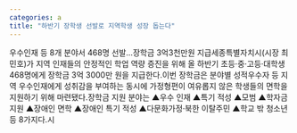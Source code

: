 ```yaml
---
categories: a
title: "하반기 장학생 선발로 지역학생 성장 돕는다"
---
```

우수인재 등 8개 분야서 468명 선발&hellip;장학금 3억3천만원 지급세종특별자치시(시장 최민호)가 지역 인재들의 안정적인 학업 역량 증진을 위해 올 하반기 초등·중·고등·대학생 468명에게 장학금 3억 3000만 원을 지급한다.이번 장학금은 분야별 성적우수자 등 지역 우수인재에게 성취감을 부여하는 동시에 가정형편이 여유롭지 않은 학생들의 면학을 지원하기 위해 마련됐다.장학금 지원 분야는 ▲우수 인재 ▲특기 적성 ▲모범 ▲학자금 지원 ▲장애인 면학 ▲장애인 특기 적성 ▲다문화가정·북한 이탈주민 ▲학교 밖 청소년 등 8가지다.시